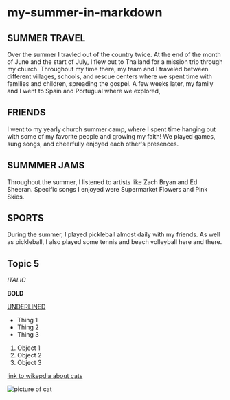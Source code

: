 # my-summer-in-markdown

## SUMMER TRAVEL 
Over the summer I travled out of the country twice. At the end of the month of June and the start of July, I flew out to Thailand for a mission trip through my church. Throughout my time there, my team and I traveled between different villages, schools, and rescue centers where we spent time with families and children, spreading the gospel. A few weeks later, my family and I went to Spain and Portugual where we explored,

## FRIENDS
I went to my yearly church summer camp, where I spent time hanging out with some of my favorite people and growing my faith! We played games, sung songs, and cheerfully enjoyed each other's presences.

## SUMMMER JAMS
Throughout the summer, I listened to artists like Zach Bryan and Ed Sheeran. Specific songs I enjoyed were Supermarket Flowers and Pink Skies. 

## SPORTS
During the summer, I played pickleball almost daily with my friends. As well as pickleball, I also played some tennis and beach volleyball here and there.
## Topic 5


*ITALIC*

**BOLD**

<u>UNDERLINED</u>

- Thing 1
- Thing 2
- Thing 3

1. Object 1
2. Object 2
3. Object 3

[link to wikepdia about cats](https://en.wikipedia.org/wiki/Cat)



![picture of cat](cat.png)
